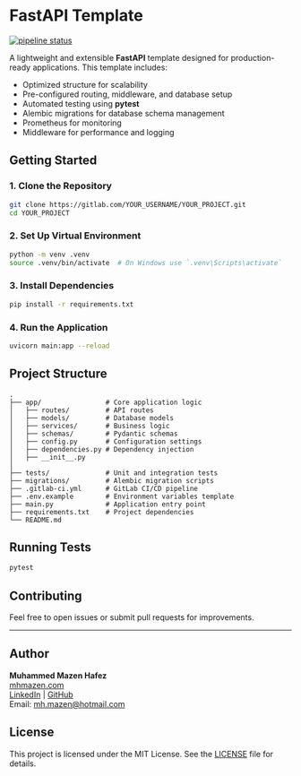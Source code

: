 # FastAPI Template



[![pipeline status](https://gitlab.dataplume.com/mh-mazen/fastapi-template/badges/main/pipeline.svg)](https://gitlab.dataplume.com/mh-mazen/fastapi-template/-/commits/main)


A lightweight and extensible **FastAPI** template designed for production-ready applications. This template includes:

- Optimized structure for scalability
- Pre-configured routing, middleware, and database setup
- Automated testing using **pytest**
- Alembic migrations for database schema management
- Prometheus for monitoring
- Middleware for performance and logging

##  Getting Started

### **1. Clone the Repository**

```sh
git clone https://gitlab.com/YOUR_USERNAME/YOUR_PROJECT.git
cd YOUR_PROJECT
```

### **2. Set Up Virtual Environment**

```sh
python -m venv .venv
source .venv/bin/activate  # On Windows use `.venv\Scripts\activate`
```

### **3. Install Dependencies**

```sh
pip install -r requirements.txt
```

### **4. Run the Application**

```sh
uvicorn main:app --reload
```

##  Project Structure

```
.
├── app/                # Core application logic
│   ├── routes/         # API routes
│   ├── models/         # Database models
│   ├── services/       # Business logic
│   ├── schemas/        # Pydantic schemas
│   ├── config.py       # Configuration settings
│   ├── dependencies.py # Dependency injection
│   ├── __init__.py
│
├── tests/              # Unit and integration tests
├── migrations/         # Alembic migration scripts
├── .gitlab-ci.yml      # GitLab CI/CD pipeline
├── .env.example        # Environment variables template
├── main.py             # Application entry point
├── requirements.txt    # Project dependencies
└── README.md
```

##  Running Tests

```sh
pytest
```

##  Contributing

Feel free to open issues or submit pull requests for improvements.

---

## Author

**Muhammed Mazen Hafez**  
[mhmazen.com](https://mhmazen.com)  
[LinkedIn](https://www.linkedin.com/in/mhmazen) | [GitHub](https://github.com/muhammed-mazen)  
Email: mh.mazen@hotmail.com

## License

This project is licensed under the MIT License. See the [LICENSE](LICENSE) file for details.